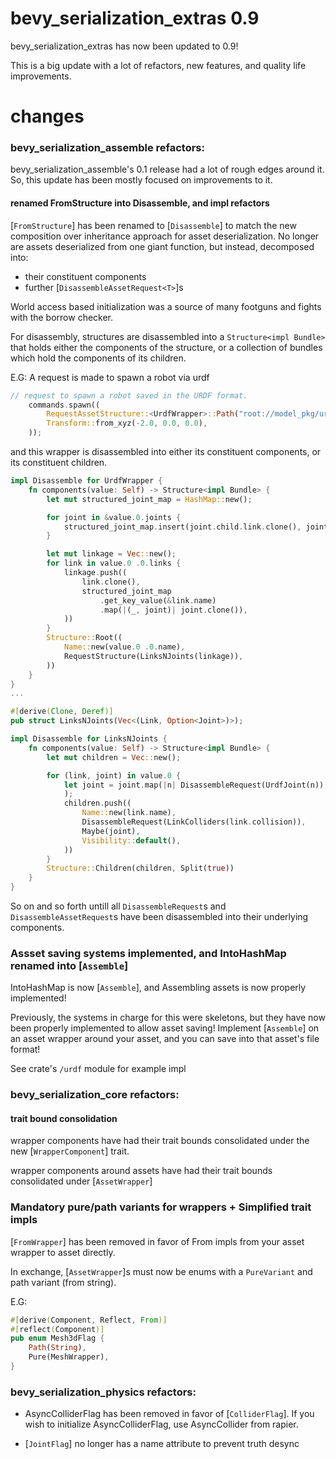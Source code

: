 

# bevy_serialization_extras 0.9

bevy_serialization_extras has now been updated to 0.9!

This is a big update with a lot of refactors, new features, and quality life improvements.

# changes


### bevy_serialization_assemble refactors:

bevy_serialization_assemble's 0.1 release had a lot of rough edges around it. So, this update has been mostly focused on improvements to it.

#### renamed FromStructure into Disassemble, and impl refactors

[`FromStructure`] has been renamed to [`Disassemble`] to match the new composition over inheritance approach for asset deserialization. No longer are assets deserialized from one giant function, but instead, decomposed into:

- their constituent components
- further [`DisassembleAssetRequest<T>`]s


World access based initialization was a source of many footguns and fights with the borrow checker.

For disassembly, structures are disassembled into a `Structure<impl Bundle>` that holds either the components of the structure, or a collection of bundles which hold the components of its children. 

E.G: A request is made to spawn a robot via urdf

```rust
// request to spawn a robot saved in the URDF format.
    commands.spawn((
        RequestAssetStructure::<UrdfWrapper>::Path("root://model_pkg/urdf/diff_bot.xml".to_owned()),
        Transform::from_xyz(-2.0, 0.0, 0.0),
    ));
```

and this wrapper is disassembled into either its constituent components, or its constituent children.

```rust
impl Disassemble for UrdfWrapper {
    fn components(value: Self) -> Structure<impl Bundle> {
        let mut structured_joint_map = HashMap::new();

        for joint in &value.0.joints {
            structured_joint_map.insert(joint.child.link.clone(), joint.clone());
        }

        let mut linkage = Vec::new();
        for link in value.0 .0.links {
            linkage.push((
                link.clone(),
                structured_joint_map
                    .get_key_value(&link.name)
                    .map(|(_, joint)| joint.clone()),
            ))
        }
        Structure::Root((
            Name::new(value.0 .0.name),
            RequestStructure(LinksNJoints(linkage)),
        ))
    }
}
...

#[derive(Clone, Deref)]
pub struct LinksNJoints(Vec<(Link, Option<Joint>)>);

impl Disassemble for LinksNJoints {
    fn components(value: Self) -> Structure<impl Bundle> {
        let mut children = Vec::new();

        for (link, joint) in value.0 {
            let joint = joint.map(|n| DisassembleRequest(UrdfJoint(n)),
            );
            children.push((
                Name::new(link.name),
                DisassembleRequest(LinkColliders(link.collision)),
                Maybe(joint),
                Visibility::default(),
            ))
        }
        Structure::Children(children, Split(true))
    }
}
```

So on and so forth untill all `DisassembleRequest`s and `DisassembleAssetRequest`s have been disassembled into their underlying components.



### Assset saving systems implemented, and IntoHashMap renamed into [`Assemble`]

IntoHashMap is now [`Assemble`], and Assembling assets is now properly implemented!

Previously, the systems in charge for this were skeletons, but they have now been properly implemented to allow asset saving! Implement [`Assemble`] on an asset wrapper around your asset, and you can save into that asset's file format!

See crate's `/urdf` module for example impl

### bevy_serialization_core refactors:

#### trait bound consolidation
wrapper components have had their trait bounds consolidated under the new [`WrapperComponent`] trait.

wrapper components around assets have had their trait bounds consolidated under [`AssetWrapper`]
               
### Mandatory pure/path variants for wrappers + Simplified trait impls

[`FromWrapper`] has been removed in favor of From impls from your asset wrapper to asset directly.

In exchange, [`AssetWrapper`]s must now be enums with a `PureVariant` and path variant (from string). 

E.G:

```rust
#[derive(Component, Reflect, From)]
#[reflect(Component)]
pub enum Mesh3dFlag {
    Path(String),
    Pure(MeshWrapper),
}
```

### bevy_serialization_physics refactors:

- AsyncColliderFlag has been removed in favor of [`ColliderFlag`]. If you wish to initialize AsyncColliderFlag, use AsyncCollider from rapier.

- [`JointFlag`] no longer has a name attribute to prevent truth desync